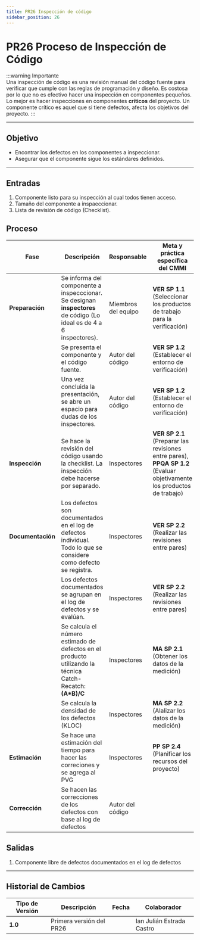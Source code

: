 ```yaml
---
title: PR26 Inspección de código
sidebar_position: 26
---
```


# PR26 Proceso de Inspección de Código

:::warning Importante  
Una inspección de código es una revisión manual del código fuente para verificar que cumple con las reglas de programación y diseño. Es costosa por lo que no es efectivo hacer una inspección en componentes pequeños. Lo mejor es hacer inspecciones en componentes **críticos** del proyecto. Un componente crítico es aquel que si tiene defectos, afecta los objetivos del proyecto.
:::

---

## Objetivo

- Encontrar los defectos en los componentes a inspeccionar.
- Asegurar que el componente sigue los estándares definidos.

---

## Entradas
1. Componente listo para su inspección al cual todos tienen acceso.
2. Tamaño del componente a inspaeccionar.
3. Lista de revisión de código (Checklist).

## Proceso

| Fase              | Descripción    | Responsable             | Meta y práctica específica del CMMI    |
| ----------------- | -------------- | ----------------------- | -------------------------------------- |
| **Preparación**   | Se informa del componente a inspecccionar. Se designan **inspectores** de código (Lo ideal es de 4 a 6 inspectores). | Miembros del equipo | **VER SP 1.1** (Seleccionar los productos de trabajo para la verificación) |
|                   | Se presenta el componente y el código fuente. | Autor del código | **VER SP 1.2** (Establecer el entorno de verificación) |
|                   | Una vez concluida la presentación, se abre un espacio para dudas de los inspectores. | Autor del código | **VER SP 1.2** (Establecer el entorno de verificación) |
| **Inspección**    | Se hace la revisión del código usando la checklist. La inspección debe hacerse por separado. | Inspectores | **VER SP 2.1** (Preparar las revisiones entre pares), **PPQA SP 1.2** (Evaluar objetivamente los productos de trabajo) |
| **Documentación** | Los defectos son documentados en el log de defectos individual. Todo lo que se considere como defecto se registra. | Inspectores | **VER SP 2.2** (Realizar las revisiones entre pares) |
|                   | Los defectos documentados se agrupan en el log de defectos y se evalúan. | Inspectores | **VER SP 2.2** (Realizar las revisiones entre pares) |
|                   | Se calcula el número estimado de defectos en el producto utilizando la técnica Catch-Recatch: **(A*B)/C** | Inspectores | **MA SP 2.1** (Obtener los datos de la medición) |
|                   | Se calcula la densidad de los defectos (KLOC) | Inspectores |  **MA SP 2.2** (Alalizar los datos de la medición) |
| **Estimación**    | Se hace una estimación del tiempo para hacer las correciones y se agrega al PVG | Inspectores | **PP SP 2.4** (Planificar los recursos del proyecto) |
| **Corrección**    | Se hacen las correcciones de los defectos con base al log de defectos | Autor del código | |

## Salidas

1. Componente libre de defectos documentados en el log de defectos

---

## Historial de Cambios

| **Tipo de Versión** | **Descripción**                               | **Fecha**  | **Colaborador**           |
| ------------------- | --------------------------------------------- | ---------- | ------------------------- |
| **1.0**             | Primera versión del PR26                      |  | Ian Julián Estrada Castro |
